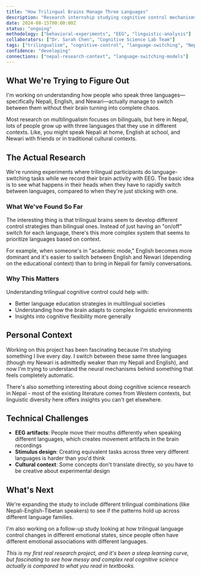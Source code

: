 ```yaml
---
title: "How Trilingual Brains Manage Three Languages"
description: "Research internship studying cognitive control mechanisms in people who speak Nepali, English, and Newari"
date: 2024-08-15T00:00:00Z
status: "ongoing"
methodology: ["behavioral-experiments", "EEG", "linguistic-analysis"]
collaborators: ["Dr. Sarah Chen", "Cognitive Science Lab Team"]
tags: ["trilingualism", "cognitive-control", "language-switching", "Nepal"]
confidence: "developing"
connections: ["nepal-research-context", "language-switching-models"]
---
```


## What We're Trying to Figure Out

I'm working on understanding how people who speak three languages—specifically Nepali, English, and Newari—actually manage to switch between them without their brain turning into complete chaos.

Most research on multilingualism focuses on bilinguals, but here in Nepal, lots of people grow up with three languages that they use in different contexts. Like, you might speak Nepali at home, English at school, and Newari with friends or in traditional cultural contexts.

## The Actual Research

We're running experiments where trilingual participants do language-switching tasks while we record their brain activity with EEG. The basic idea is to see what happens in their heads when they have to rapidly switch between languages, compared to when they're just sticking with one.

### What We've Found So Far

The interesting thing is that trilingual brains seem to develop different control strategies than bilingual ones. Instead of just having an "on/off" switch for each language, there's this more complex system that seems to prioritize languages based on context.

For example, when someone's in "academic mode," English becomes more dominant and it's easier to switch between English and Newari (depending on the educational context) than to bring in Nepali for family conversations.

### Why This Matters

Understanding trilingual cognitive control could help with:
- Better language education strategies in multilingual societies
- Understanding how the brain adapts to complex linguistic environments
- Insights into cognitive flexibility more generally

## Personal Context

Working on this project has been fascinating because I'm studying something I live every day. I switch between these same three languages (though my Newari is admittedly weaker than my Nepali and English), and now I'm trying to understand the neural mechanisms behind something that feels completely automatic.

There's also something interesting about doing cognitive science research in Nepal - most of the existing literature comes from Western contexts, but linguistic diversity here offers insights you can't get elsewhere.

## Technical Challenges

- **EEG artifacts**: People move their mouths differently when speaking different languages, which creates movement artifacts in the brain recordings
- **Stimulus design**: Creating equivalent tasks across three very different languages is harder than you'd think
- **Cultural context**: Some concepts don't translate directly, so you have to be creative about experimental design

## What's Next

We're expanding the study to include different trilingual combinations (like Nepali-English-Tibetan speakers) to see if the patterns hold up across different language families.

I'm also working on a follow-up study looking at how trilingual language control changes in different emotional states, since people often have different emotional associations with different languages.

*This is my first real research project, and it's been a steep learning curve, but fascinating to see how messy and complex real cognitive science actually is compared to what you read in textbooks.*